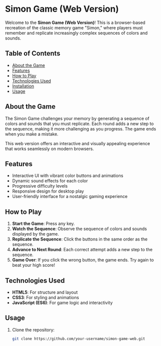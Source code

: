 # Simon Game (Web Version)

Welcome to the **Simon Game (Web Version)**! This is a browser-based recreation of the classic memory game "Simon," where players must remember and replicate increasingly complex sequences of colors and sounds.

## Table of Contents

- [About the Game](#about-the-game)
- [Features](#features)
- [How to Play](#how-to-play)
- [Technologies Used](#technologies-used)
- [Installation](#installation)
- [Usage](#usage)

## About the Game

The Simon Game challenges your memory by generating a sequence of colors and sounds that you must replicate. Each round adds a new step to the sequence, making it more challenging as you progress. The game ends when you make a mistake.

This web version offers an interactive and visually appealing experience that works seamlessly on modern browsers.

## Features

- Interactive UI with vibrant color buttons and animations
- Dynamic sound effects for each color
- Progressive difficulty levels
- Responsive design for desktop play
- User-friendly interface for a nostalgic gaming experience

## How to Play

1. **Start the Game**: Press any key.
2. **Watch the Sequence**: Observe the sequence of colors and sounds displayed by the game.
3. **Replicate the Sequence**: Click the buttons in the same order as the sequence.
4. **Advance to Next Round**: Each correct attempt adds a new step to the sequence.
5. **Game Over**: If you click the wrong button, the game ends. Try again to beat your high score!

## Technologies Used

- **HTML5**: For structure and layout
- **CSS3**: For styling and animations
- **JavaScript (ES6)**: For game logic and interactivity

## Usage

1. Clone the repository:
   ```bash
   git clone https://github.com/your-username/simon-game-web.git
